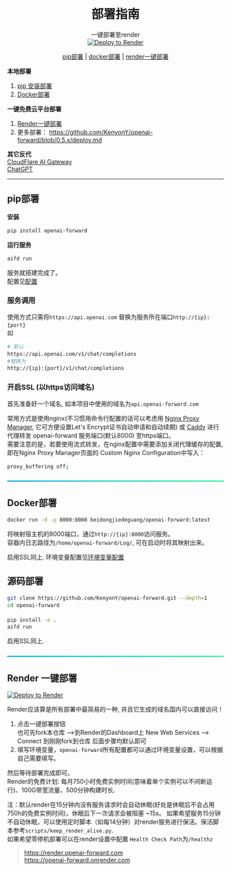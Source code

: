 
<h1 align="center">
    <br>
    部署指南
    <br>
</h1>
<div align="center">

一键部署至render   
[![Deploy to Render](https://render.com/images/deploy-to-render-button.svg)](https://render.com/deploy?repo=https://github.com/KenyonY/openai-forward)



[pip部署](#pip部署) |
[docker部署](#docker部署) |
[render一键部署](#render-一键部署) 

</div>

**本地部署**

1. [pip 安装部署](deploy.md#pip部署)
2. [Docker部署](deploy.md#docker部署)

**一键免费云平台部署**

1. [Render一键部署](deploy.md#render-一键部署)
2. 更多部署： https://github.com/KenyonY/openai-forward/blob/0.5.x/deploy.md

**其它反代**  
[CloudFlare AI Gateway](https://developers.cloudflare.com/ai-gateway/get-started/creating-gateway/)  
[ChatGPT](https://github.com/pandora-next/deploy)  


---
## pip部署

**安装**

```bash
pip install openai-forward
```

**运行服务**  

```bash
aifd run   
```
服务就搭建完成了。  
配置见[配置](README.md#配置)

### 服务调用

使用方式只需将`https://api.openai.com` 替换为服务所在端口`http://{ip}:{port}`   
如
```bash
# 默认
https://api.openai.com/v1/chat/completions
#替换为
http://{ip}:{port}/v1/chat/completions
```


### 开启SSL (以https访问域名)
首先准备好一个域名, 如本项目中使用的域名为`api.openai-forward.com`

常用方式是使用nginx(不习惯用命令行配置的话可以考虑用 [Nginx Proxy Manager](https://github.com/NginxProxyManager/nginx-proxy-manager), 它可方便设置Let's Encrypt证书自动申请和自动续期) 
或 [Caddy](https://caddyserver.com/docs/) 进行代理转发 openai-forward 服务端口(默认8000) 至https端口。  
需要注意的是，若要使用流式转发，在nginx配置中需要添加关闭代理缓存的配置, 即在Nginx Proxy Manager页面的 Custom Nginx Configuration中写入：
```bash
proxy_buffering off;
```

<a>
   <img src="https://raw.githubusercontent.com/KenyonY/openai-forward/main/.github/images/separators/aqua.png" height=8px width="100%">
</a>

## Docker部署

```bash
docker run -d -p 8000:8000 beidongjiedeguang/openai-forward:latest 
```

将映射宿主机的8000端口，通过`http://{ip}:8000`访问服务。  
容器内日志路径为`/home/openai-forward/Log/`, 可在启动时将其映射出来。  

启用SSL同上.
环境变量配置见[环境变量配置](README.md#配置)


## 源码部署

```bash
git clone https://github.com/KenyonY/openai-forward.git --depth=1
cd openai-forward

pip install -e .
aifd run 
```
启用SSL同上.


<a>
   <img src="https://raw.githubusercontent.com/KenyonY/openai-forward/main/.github/images/separators/aqua.png" height=8px width="100%">
</a>

## Render 一键部署
[![Deploy to Render](https://render.com/images/deploy-to-render-button.svg)](https://render.com/deploy?repo=https://github.com/KenyonY/openai-forward)

Render应该算是所有部署中最简易的一种, 并且它生成的域名国内可以直接访问！

1. 点击一键部署按钮  
   也可先fork本仓库 -->到Render的Dashboard上 New Web Services --> Connect 到刚刚fork到仓库 后面步骤均默认即可
2. 填写环境变量，`openai-forward`所有配置都可以通过环境变量设置，可以根据自己需要填写。

然后等待部署完成即可。  
Render的免费计划: 每月750小时免费实例时间(意味着单个实例可以不间断运行)、100G带宽流量、500分钟构建时长.

注：默认render在15分钟内没有服务请求时会自动休眠(好处是休眠后不会占用750h的免费实例时间)，休眠后下一次请求会被阻塞 ~15s。
如果希望服务15分钟不自动休眠，可以使用定时脚本（如每14分钟）对render服务进行保活。保活脚本参考`scripts/keep_render_alive.py`.    
如果希望零停机部署可以在render设置中配置 `Health Check Path`为`/healthz`   

> https://render.openai-forward.com  
> https://openai-forward.onrender.com 

